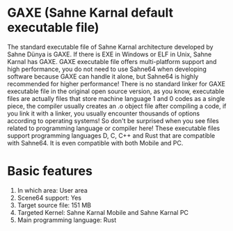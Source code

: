 # GAXE (Sahne Karnal default executable file)
The standard executable file of Sahne Karnal architecture developed by Sahne Dünya is GAXE. If there is EXE in Windows or ELF in Unix, Sahne Karnal has GAXE. GAXE executable file offers multi-platform support and high performance, you do not need to use Sahne64 when developing software because GAXE can handle it alone, but Sahne64 is highly recommended for higher performance! There is no standard linker for GAXE executable file in the original open source version, as you know, executable files are actually files that store machine language 1 and 0 codes as a single piece, the compiler usually creates an .o object file after compiling a code, if you link it with a linker, you usually encounter thousands of options according to operating systems! So don't be surprised when you see files related to programming language or compiler here! These executable files support programming languages ​​D, C, C++ and Rust that are compatible with Sahne64. It is even compatible with both Mobile and PC.

# Basic features
1. In which area: User area
2. Scene64 support: Yes
3. Target source file: 151 MB
4. Targeted Kernel: Sahne Karnal Mobile and Sahne Karnal PC
5. Main programming language: Rust
